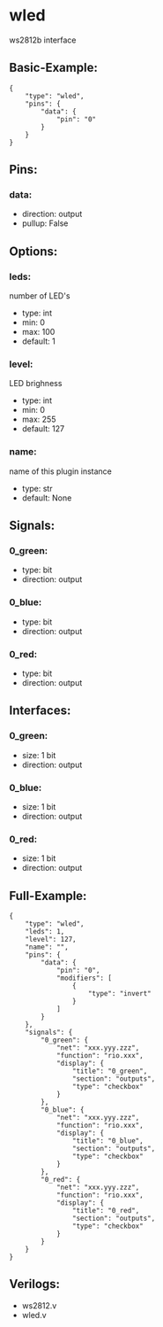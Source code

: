 # wled


ws2812b interface

## Basic-Example:
```
{
    "type": "wled",
    "pins": {
        "data": {
            "pin": "0"
        }
    }
}
```

## Pins:
### data:

 * direction: output
 * pullup: False


## Options:
### leds:
number of LED's

 * type: int
 * min: 0
 * max: 100
 * default: 1

### level:
LED brighness

 * type: int
 * min: 0
 * max: 255
 * default: 127

### name:
name of this plugin instance

 * type: str
 * default: None


## Signals:
### 0_green:

 * type: bit
 * direction: output

### 0_blue:

 * type: bit
 * direction: output

### 0_red:

 * type: bit
 * direction: output


## Interfaces:
### 0_green:

 * size: 1 bit
 * direction: output

### 0_blue:

 * size: 1 bit
 * direction: output

### 0_red:

 * size: 1 bit
 * direction: output


## Full-Example:
```
{
    "type": "wled",
    "leds": 1,
    "level": 127,
    "name": "",
    "pins": {
        "data": {
            "pin": "0",
            "modifiers": [
                {
                    "type": "invert"
                }
            ]
        }
    },
    "signals": {
        "0_green": {
            "net": "xxx.yyy.zzz",
            "function": "rio.xxx",
            "display": {
                "title": "0_green",
                "section": "outputs",
                "type": "checkbox"
            }
        },
        "0_blue": {
            "net": "xxx.yyy.zzz",
            "function": "rio.xxx",
            "display": {
                "title": "0_blue",
                "section": "outputs",
                "type": "checkbox"
            }
        },
        "0_red": {
            "net": "xxx.yyy.zzz",
            "function": "rio.xxx",
            "display": {
                "title": "0_red",
                "section": "outputs",
                "type": "checkbox"
            }
        }
    }
}
```

## Verilogs:
 * ws2812.v
 * wled.v
